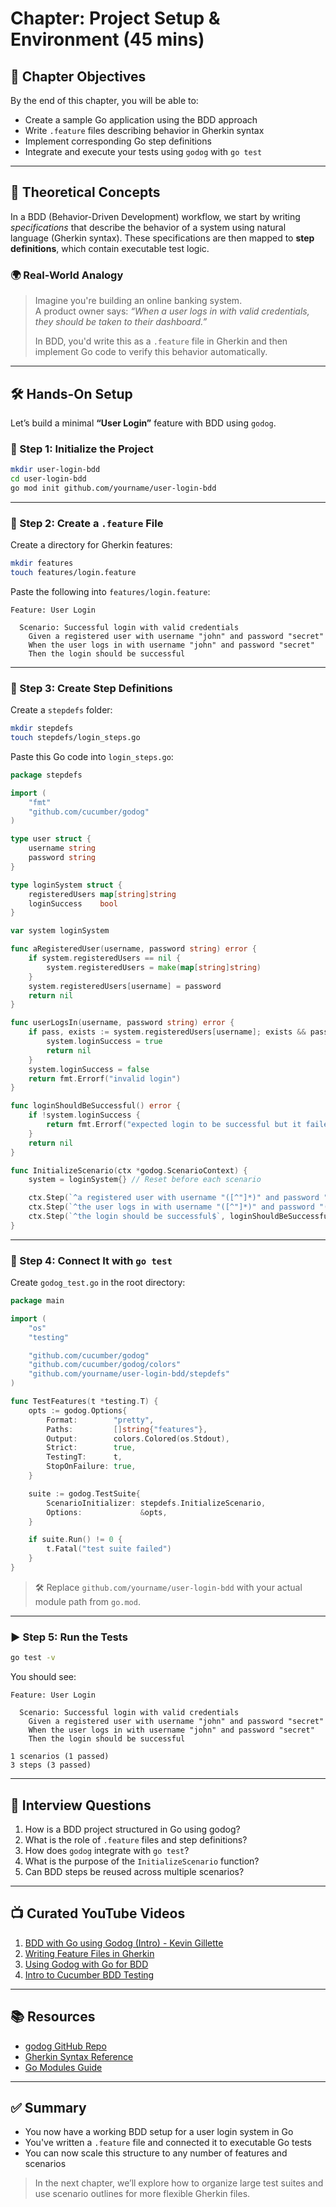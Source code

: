 
# Chapter: Project Setup & Environment (45 mins)

## 📌 Chapter Objectives

By the end of this chapter, you will be able to:

- Create a sample Go application using the BDD approach
- Write `.feature` files describing behavior in Gherkin syntax
- Implement corresponding Go step definitions
- Integrate and execute your tests using `godog` with `go test`

---

## 🧠 Theoretical Concepts

In a BDD (Behavior-Driven Development) workflow, we start by writing *specifications* that describe the behavior of a system using natural language (Gherkin syntax). These specifications are then mapped to **step definitions**, which contain executable test logic.

### 🌍 Real-World Analogy

> Imagine you're building an online banking system.  
> A product owner says: _“When a user logs in with valid credentials, they should be taken to their dashboard.”_  
>  
> In BDD, you'd write this as a `.feature` file in Gherkin and then implement Go code to verify this behavior automatically.

---

## 🛠️ Hands-On Setup

Let’s build a minimal **“User Login”** feature with BDD using `godog`.

### 🧱 Step 1: Initialize the Project

```bash
mkdir user-login-bdd
cd user-login-bdd
go mod init github.com/yourname/user-login-bdd
```

---

### 📄 Step 2: Create a `.feature` File

Create a directory for Gherkin features:

```bash
mkdir features
touch features/login.feature
```

Paste the following into `features/login.feature`:

```gherkin
Feature: User Login

  Scenario: Successful login with valid credentials
    Given a registered user with username "john" and password "secret"
    When the user logs in with username "john" and password "secret"
    Then the login should be successful
```

---

### 🧩 Step 3: Create Step Definitions

Create a `stepdefs` folder:

```bash
mkdir stepdefs
touch stepdefs/login_steps.go
```

Paste this Go code into `login_steps.go`:

```go
package stepdefs

import (
    "fmt"
    "github.com/cucumber/godog"
)

type user struct {
    username string
    password string
}

type loginSystem struct {
    registeredUsers map[string]string
    loginSuccess    bool
}

var system loginSystem

func aRegisteredUser(username, password string) error {
    if system.registeredUsers == nil {
        system.registeredUsers = make(map[string]string)
    }
    system.registeredUsers[username] = password
    return nil
}

func userLogsIn(username, password string) error {
    if pass, exists := system.registeredUsers[username]; exists && pass == password {
        system.loginSuccess = true
        return nil
    }
    system.loginSuccess = false
    return fmt.Errorf("invalid login")
}

func loginShouldBeSuccessful() error {
    if !system.loginSuccess {
        return fmt.Errorf("expected login to be successful but it failed")
    }
    return nil
}

func InitializeScenario(ctx *godog.ScenarioContext) {
    system = loginSystem{} // Reset before each scenario

    ctx.Step(`^a registered user with username "([^"]*)" and password "([^"]*)"$`, aRegisteredUser)
    ctx.Step(`^the user logs in with username "([^"]*)" and password "([^"]*)"$`, userLogsIn)
    ctx.Step(`^the login should be successful$`, loginShouldBeSuccessful)
}
```

---

### 🧪 Step 4: Connect It with `go test`

Create `godog_test.go` in the root directory:

```go
package main

import (
    "os"
    "testing"

    "github.com/cucumber/godog"
    "github.com/cucumber/godog/colors"
    "github.com/yourname/user-login-bdd/stepdefs"
)

func TestFeatures(t *testing.T) {
    opts := godog.Options{
        Format:        "pretty",
        Paths:         []string{"features"},
        Output:        colors.Colored(os.Stdout),
        Strict:        true,
        TestingT:      t,
        StopOnFailure: true,
    }

    suite := godog.TestSuite{
        ScenarioInitializer: stepdefs.InitializeScenario,
        Options:             &opts,
    }

    if suite.Run() != 0 {
        t.Fatal("test suite failed")
    }
}
```

> 🛠 Replace `github.com/yourname/user-login-bdd` with your actual module path from `go.mod`.

---

### ▶️ Step 5: Run the Tests

```bash
go test -v
```

You should see:

```
Feature: User Login

  Scenario: Successful login with valid credentials
    Given a registered user with username "john" and password "secret"
    When the user logs in with username "john" and password "secret"
    Then the login should be successful

1 scenarios (1 passed)
3 steps (3 passed)
```

---

## 🎯 Interview Questions

1. How is a BDD project structured in Go using godog?
2. What is the role of `.feature` files and step definitions?
3. How does `godog` integrate with `go test`?
4. What is the purpose of the `InitializeScenario` function?
5. Can BDD steps be reused across multiple scenarios?

---

## 📺 Curated YouTube Videos

1. [BDD with Go using Godog (Intro) - Kevin Gillette](https://www.youtube.com/watch?v=aL5G_AiRIzA)
2. [Writing Feature Files in Gherkin](https://www.youtube.com/watch?v=cr5ZqQeY55k)
3. [Using Godog with Go for BDD](https://www.youtube.com/watch?v=46tFrpI0TSM)
4. [Intro to Cucumber BDD Testing](https://www.youtube.com/watch?v=5SbtXnD1Lx0)

---

## 📚 Resources

- [godog GitHub Repo](https://github.com/cucumber/godog)
- [Gherkin Syntax Reference](https://cucumber.io/docs/gherkin/)
- [Go Modules Guide](https://go.dev/doc/modules)

---

## ✅ Summary

- You now have a working BDD setup for a user login system in Go
- You've written a `.feature` file and connected it to executable Go tests
- You can now scale this structure to any number of features and scenarios

> In the next chapter, we’ll explore how to organize large test suites and use scenario outlines for more flexible Gherkin files.
